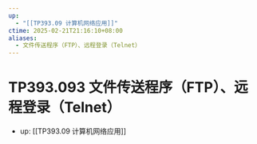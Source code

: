 ```yaml
---
up:
  - "[[TP393.09 计算机网络应用]]"
ctime: 2025-02-21T21:16:10+08:00
aliases:
  - 文件传送程序（FTP）、远程登录（Telnet）
---
```


# TP393.093 文件传送程序（FTP）、远程登录（Telnet）

- up: [[TP393.09 计算机网络应用]]
